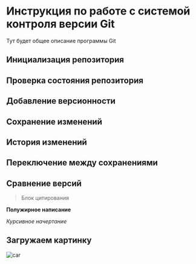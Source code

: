 # Инструкция по работе с системой контроля версии Git

Тут будет общее описание программы Git

## Инициализация репозитория

## Проверка состояния репозитория

## Добавление версионности

## Сохранение изменений

## История изменений

## Переключение между сохранениями

## Сравнение версий

> Блок цитирования

**Полужирное написание**

*Курсивное начертание*

## Загружаем картинку

![car](2022_FORD_E-TRANSIT_CUSTOM_00.jpg)




